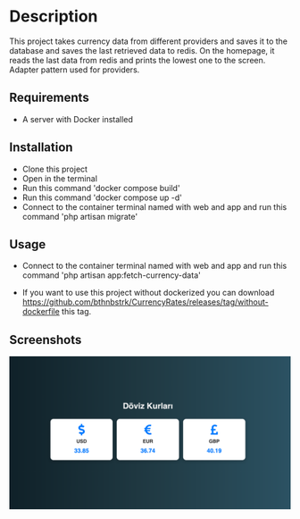 # Description

This project takes currency data from different providers and saves it to the database and saves the last retrieved data to redis. On the homepage, it reads the last data from redis and prints the lowest one to the screen. Adapter pattern used for providers.

## Requirements

- A server with Docker installed

## Installation 

- Clone this project
- Open in the terminal 
- Run this command 'docker compose build'
- Run this command 'docker compose up -d'
- Connect to the container terminal named with web and app and run this command 'php artisan migrate'

## Usage

- Connect to the container terminal named with web and app and run this command 'php artisan app:fetch-currency-data'

- If you want to use this project without dockerized you can download https://github.com/bthnbstrk/CurrencyRates/releases/tag/without-dockerfile this tag.
## Screenshots

![screen shot for project](https://github.com/bthnbstrk/CurrencyRates/blob/main/currency_image.png)

